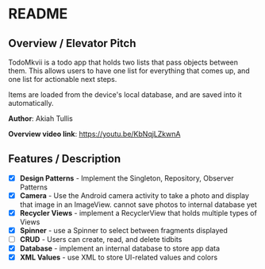 # README

## Overview / Elevator Pitch

TodoMkvii is a todo app that holds two lists that pass objects between them. This allows users to have one list for everything that comes up, and one list for actionable next steps.

Items are loaded from the device's local database, and are saved into it automatically.

**Author**: Akiah Tullis

**Overview video link**: 
https://youtu.be/KbNqjLZkwnA

## Features / Description

* [x] **Design Patterns** - Implement the Singleton, Repository, Observer Patterns
* [x] **Camera** - Use the Android camera activity to take a photo and display that image in an ImageView. cannot save photos to internal database yet
* [x] **Recycler Views** - implement a RecyclerView that holds multiple types of Views
* [x] **Spinner** - use a Spinner to select between fragments displayed
* [ ] **CRUD** - Users can create, read, and delete tidbits
* [x] **Database** - implement an internal database to store app data
* [x] **XML Values** - use XML to store UI-related values and colors
